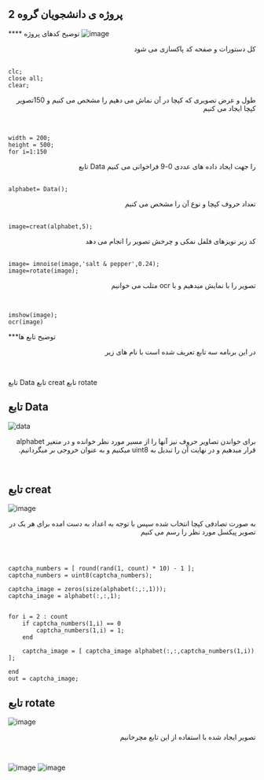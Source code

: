 
 
 
## پروژه ی دانشجویان گروه  2 
 
 
 
 ****  توضیح کدهای پروژه
![image](https://user-images.githubusercontent.com/79846870/119413364-ed2b7b00-bc99-11eb-9af8-602852adf406.png)


<div dir='rtl' style='text-align:right'>
کل دستورات و صفحه کد پاکسازی می شود 
</div>
</br>

```
clc;
close all;
clear;

```

<div dir='rtl' style='text-align:right'>
 
 طول و عرض تصویری که کپچا در آن نماش می دهیم را مشخص می کنیم  و 150تصویر کپچا ایجاد می کنیم 
  
</div>
</br>

```
width = 200;
height = 500;
for i=1:150
```
<div dir='rtl' style='text-align:right'>
را جهت ایجاد داده های عددی 0-9 فراخوانی می کنیم  Data   تابع 


</div>
</br>

```
alphabet= Data();

```
<div dir='rtl' style='text-align:right'>
تعداد حروف کپچا و نوع آن را مشخص می کنیم
</div>
</br>

```
image=creat(alphabet,5);
```

<div dir='rtl' style='text-align:right'>
 کد زیر نویزهای فلفل نمکی و چرخش تصویر را انجام می دهد

</div>
</br>

```
image= imnoise(image,'salt & pepper',0.24);
image=rotate(image);

```

<div dir='rtl' style='text-align:right'>
 
  تصویر را با نمایش میدهیم و با ocr    متلب می خوانیم
</div>
</br>

```
imshow(image);
ocr(image)

```




***توضیح تابع ها

<div dir='rtl' style='text-align:right'>
 
در این برنامه سه تابع تعریف شده است با نام های زیر 

</div>
</br>

تابع Data
تابع creat
تابع rotate




## تابع Data



![data](https://user-images.githubusercontent.com/79846870/119410956-1813d000-bc96-11eb-875a-26648895b728.PNG)

<div dir='rtl' style='text-align:right'>
 

برای خواندن تصاویر حروف نیز آنها را از مسیر مورد نظر خوانده و در متغیر alphabet قرار میدهیم و در نهایت آن را تبدیل به uint8 میکنیم و به عنوان خروجی بر میگردانیم.     
</div>
</br>



## تابع creat
![image](https://user-images.githubusercontent.com/79846870/119414696-7fcd1980-bc9c-11eb-9bcf-efe04a2940e1.png)


<div dir='rtl' style='text-align:right'>
 
   به صورت تصادفی کپچا انتخاب شده سپس با توجه به اعداد به دست امده برای هر یک در تصویر پیکسل مورد نظر را رسم می کنیم  
  
</div>
</br>

```

captcha_numbers = [ round(rand(1, count) * 10) - 1 ];
captcha_numbers = uint8(captcha_numbers);

captcha_image = zeros(size(alphabet(:,:,1)));
captcha_image = alphabet(:,:,1);


for i = 2 : count
    if captcha_numbers(1,i) == 0
        captcha_numbers(1,i) = 1;
    end
    
	captcha_image = [ captcha_image alphabet(:,:,captcha_numbers(1,i)) ];
    
end
out = captcha_image;

```

## تابع rotate

![image](https://user-images.githubusercontent.com/79846870/119415288-c66f4380-bc9d-11eb-99a3-3d65509de1a3.png)

<div dir='rtl' style='text-align:right'>
 
  تصویر ایجاد شده با استفاده از این تابع مچرخانیم
</div>
</br>

![image](https://user-images.githubusercontent.com/79846870/119415963-1569a880-bc9f-11eb-964b-2f5e46c22262.png)
![image](https://user-images.githubusercontent.com/79846870/119416016-303c1d00-bc9f-11eb-9df8-d09494e96532.png)


